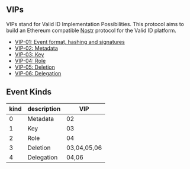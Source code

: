 ## VIPs

VIPs stand for Valid ID Implementation Possibilities. This protocol aims to build an Ethereum compatible [Nostr](https://github.com/nostr-protocol/nostr) protocol for the Valid ID platform. 

* [VIP-01: Event format, hashing and signatures](./01.md)
* [VIP-02: Metadata](./02.md)
* [VIP-03: Key](./03.md)
* [VIP-04: Role](./04.md)
* [VIP-05: Deletion](./05.md)
* [VIP-06: Delegation](./06.md)

## Event Kinds	
|kind|description|VIP|
|---|---|---|
|0 | Metadata | 02|
|1 | Key      |	03|
|2 | Role     |	04|
|3 | Deletion |	03,04,05,06|
|4 | Delegation| 04,06|

